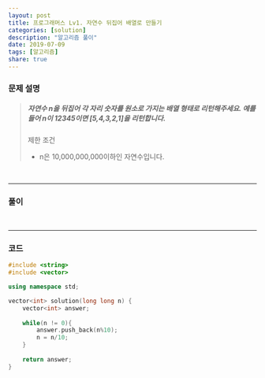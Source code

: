 ```yaml
---
layout: post
title: 프로그래머스 Lv1. 자연수 뒤집어 배열로 만들기
categories: [solution]
description: "알고리즘 풀이"
date: 2019-07-09
tags: [알고리즘]
share: true
---
```


### 문제 설명
> ##### 자연수 n을 뒤집어 각 자리 숫자를 원소로 가지는 배열 형태로 리턴해주세요. 예를들어 n이 12345이면 [5,4,3,2,1]을 리턴합니다.
> 
> 제한 조건
> * n은 10,000,000,000이하인 자연수입니다.

<br>

- - -

### 풀이

<br>

- - -

### 코드
```cpp
#include <string>
#include <vector>

using namespace std;

vector<int> solution(long long n) {
    vector<int> answer;
    
    while(n != 0){
        answer.push_back(n%10);
        n = n/10;
    }
    
    return answer;
}
```

